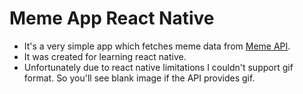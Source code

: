 # Meme App React Native

- It's a very simple app which fetches meme data from [Meme API](https://github.com/D3vd/Meme_Api).
- It was created for learning react native.
- Unfortunately due to react native limitations I couldn't support gif format. So you'll see blank image if the API provides gif.
